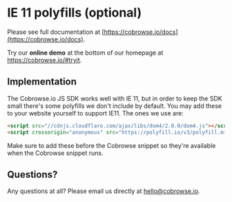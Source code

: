 # IE 11 polyfills (optional)

Please see full documentation at [https://cobrowse.io/docs](https://cobrowse.io/docs).

Try our **online demo** at the bottom of our homepage at <https://cobrowse.io/#tryit>.

## Implementation

The Cobrowse.io JS SDK works well with IE 11, but in order to keep the SDK small there's some polyfills we don't include by default. You may add these to your website yourself to support IE11. The ones we use are:

```html
<script src="//cdnjs.cloudflare.com/ajax/libs/dom4/2.0.0/dom4.js"></script>
<script crossorigin="anonymous" src="https://polyfill.io/v3/polyfill.min.js?features=CustomEvent%2Cfetch%2CPromise"></script>
```

Make sure to add these before the Cobrowse snippet so they're available when the Cobrowse snippet runs.

## Questions?
Any questions at all? Please email us directly at [hello@cobrowse.io](mailto:hello@cobrowse.io).
